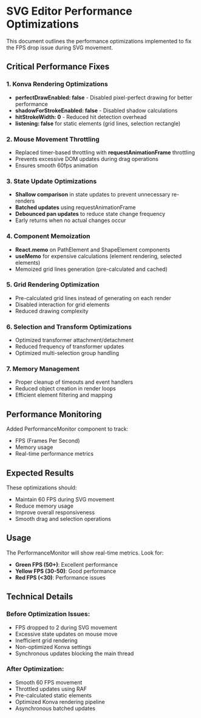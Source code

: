 # SVG Editor Performance Optimizations

This document outlines the performance optimizations implemented to fix the FPS drop issue during SVG movement.

## Critical Performance Fixes

### 1. Konva Rendering Optimizations
- **perfectDrawEnabled: false** - Disabled pixel-perfect drawing for better performance
- **shadowForStrokeEnabled: false** - Disabled shadow calculations
- **hitStrokeWidth: 0** - Reduced hit detection overhead
- **listening: false** for static elements (grid lines, selection rectangle)

### 2. Mouse Movement Throttling
- Replaced timer-based throttling with **requestAnimationFrame** throttling
- Prevents excessive DOM updates during drag operations
- Ensures smooth 60fps animation

### 3. State Update Optimizations
- **Shallow comparison** in state updates to prevent unnecessary re-renders
- **Batched updates** using requestAnimationFrame
- **Debounced pan updates** to reduce state change frequency
- Early returns when no actual changes occur

### 4. Component Memoization
- **React.memo** on PathElement and ShapeElement components
- **useMemo** for expensive calculations (element rendering, selected elements)
- Memoized grid lines generation (pre-calculated and cached)

### 5. Grid Rendering Optimization
- Pre-calculated grid lines instead of generating on each render
- Disabled interaction for grid elements
- Reduced drawing complexity

### 6. Selection and Transform Optimizations
- Optimized transformer attachment/detachment
- Reduced frequency of transformer updates
- Optimized multi-selection group handling

### 7. Memory Management
- Proper cleanup of timeouts and event handlers
- Reduced object creation in render loops
- Efficient element filtering and mapping

## Performance Monitoring

Added PerformanceMonitor component to track:
- FPS (Frames Per Second)
- Memory usage
- Real-time performance metrics

## Expected Results

These optimizations should:
- Maintain 60 FPS during SVG movement
- Reduce memory usage
- Improve overall responsiveness
- Smooth drag and selection operations

## Usage

The PerformanceMonitor will show real-time metrics. Look for:
- **Green FPS (50+)**: Excellent performance
- **Yellow FPS (30-50)**: Good performance
- **Red FPS (<30)**: Performance issues

## Technical Details

### Before Optimization Issues:
- FPS dropped to 2 during SVG movement
- Excessive state updates on mouse move
- Inefficient grid rendering
- Non-optimized Konva settings
- Synchronous updates blocking the main thread

### After Optimization:
- Smooth 60 FPS movement
- Throttled updates using RAF
- Pre-calculated static elements
- Optimized Konva rendering pipeline
- Asynchronous batched updates
